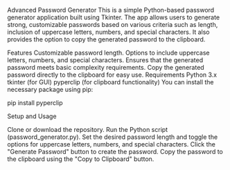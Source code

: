 Advanced Password Generator
This is a simple Python-based password generator application built using Tkinter. The app allows users to generate strong, customizable passwords based on various criteria such as length, inclusion of uppercase letters, numbers, and special characters. It also provides the option to copy the generated password to the clipboard.

Features
Customizable password length.
Options to include uppercase letters, numbers, and special characters.
Ensures that the generated password meets basic complexity requirements.
Copy the generated password directly to the clipboard for easy use.
Requirements
Python 3.x
tkinter (for GUI)
pyperclip (for clipboard functionality)
You can install the necessary package using pip:

pip install pyperclip

Setup and Usage

Clone or download the repository.
Run the Python script (password_generator.py).
Set the desired password length and toggle the options for uppercase letters, numbers, and special characters.
Click the "Generate Password" button to create the password.
Copy the password to the clipboard using the "Copy to Clipboard" button.
